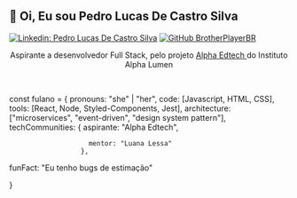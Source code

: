 <h2> 🤙 Oi, Eu sou Pedro Lucas De Castro Silva</h2> 

[![Linkedin: Pedro Lucas De Castro Silva](https://img.shields.io/badge/-pedrolucas-blue?style=flat-square&logo=Linkedin&logoColor=white&link=https://www.linkedin.com/in/pedro-lucas-de-castro-silva-b20aa0219/)](https://www.linkedin.com/in/pedro-lucas-de-castro-silva-b20aa0219/)
[![GitHub BrotherPlayerBR](https://img.shields.io/github/followers/BrotherPlayerBR)](https://github.com/BrotherPlayeBR)


<p align="center">Aspirante a desenvolvedor Full Stack, pelo projeto <a href="https://sejaalphaedtech.org.br"> Alpha Edtech </a> do Instituto Alpha Lumen</p></br>


const fulano = {
  pronouns: "she" | "her",
  code: [Javascript, HTML, CSS],
  tools: [React, Node, Styled-Components, Jest],
  architecture: ["microservices", "event-driven", "design system pattern"],
  techCommunities: {
                        aspirante: "Alpha Edtech",
                        
                        mentor: "Luana Lessa"
                      },
  funFact: "Eu tenho bugs de estimação"

}   
